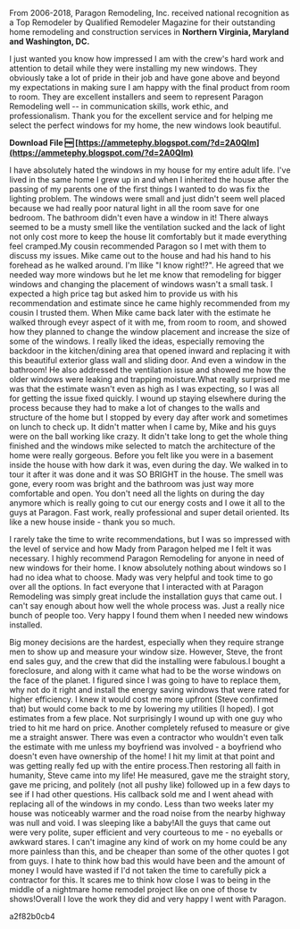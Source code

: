 From 2006-2018, Paragon Remodeling, Inc. received national recognition as a Top Remodeler by Qualified Remodeler Magazine for their outstanding home remodeling and construction services in **Northern Virginia, Maryland and Washington, DC.**
 
I just wanted you know how impressed I am with the crew's hard work and attention to detail while they were installing my new windows. They obviously take a lot of pride in their job and have gone above and beyond my expectations in making sure I am happy with the final product from room to room. They are excellent installers and seem to represent Paragon Remodeling well -- in communication skills, work ethic, and professionalism. Thank you for the excellent service and for helping me select the perfect windows for my home, the new windows look beautiful.
 
**Download File 🆓 [https://ammetephy.blogspot.com/?d=2A0QIm](https://ammetephy.blogspot.com/?d=2A0QIm)**


 
I have absolutely hated the windows in my house for my entire adult life. I've lived in the same home I grew up in and when I inherited the house after the passing of my parents one of the first things I wanted to do was fix the lighting problem. The windows were small and just didn't seem well placed because we had really poor natural light in all the room save for one bedroom. The bathroom didn't even have a window in it! There always seemed to be a musty smell like the ventilation sucked and the lack of light not only cost more to keep the house lit comfortably but it made everything feel cramped.My cousin recommended Paragon so I met with them to discuss my issues. Mike came out to the house and had his hand to his forehead as he walked around. I'm llike "I know right!?". He agreed that we needed way more windows but he let me know that remodeling for bigger windows and changing the placement of windows wasn't a small task. I expected a high price tag but asked him to provide us with his recommendation and estimate since he came highly recommended from my cousin I trusted them. When Mike came back later with the estimate he walked through eveyr aspect of it with me, from room to room, and showed how they planned to change the window placement and increase the size of some of the windows. I really liked the ideas, especially removing the backdoor in the kitchen/dining area that opened inward and replacing it with this beautiful exterior glass wall and sliding door. And even a window in the bathroom! He also addressed the ventilation issue and showed me how the older windows were leaking and trapping moisture.What really surprised me was that the estimate wasn't even as high as I was expecting, so I was all for getting the issue fixed quickly. I wound up staying elsewhere during the process because they had to make a lot of changes to the walls and structure of the home but I stopped by every day after work and sometimes on lunch to check up. It didn't matter when I came by, Mike and his guys were on the ball working like crazy. It didn't take long to get the whole thing finished and the windows mike selected to match the architecture of the home were really gorgeous. Before you felt like you were in a basement inside the house with how dark it was, even during the day. We walked in to tour it after it was done and it was SO BRIGHT in the house. The smell was gone, every room was bright and the bathroom was just way more comfortable and open. You don't need all the lights on during the day anymore which is really going to cut our energy costs and I owe it all to the guys at Paragon. Fast work, really professional and super detail oriented. Its like a new house inside - thank you so much.
 
I rarely take the time to write recommendations, but I was so impressed with the level of service and how Mady from Paragon helped me I felt it was necessary. I highly recommend Paragon Remodeling for anyone in need of new windows for their home. I know absolutely nothing about windows so I had no idea what to choose. Mady was very helpful and took time to go over all the options. In fact everyone that I interacted with at Paragon Remodeling was simply great include the installation guys that came out. I can't say enough about how well the whole process was. Just a really nice bunch of people too. Very happy I found them when I needed new windows installed.
 
Big money decisions are the hardest, especially when they require strange men to show up and measure your window size. However, Steve, the front end sales guy, and the crew that did the installing were fabulous.I bought a foreclosure, and along with it came what had to be the worse windows on the face of the planet. I figured since I was going to have to replace them, why not do it right and install the energy saving windows that were rated for higher efficiency. I knew it would cost me more upfront (Steve confirmed that) but would come back to me by lowering my utilities (I hoped). I got estimates from a few place. Not surprisingly I wound up with one guy who tried to hit me hard on price. Another completely refused to measure or give me a straight answer. There was even a contractor who wouldn't even talk the estimate with me unless my boyfriend was involved - a boyfriend who doesn't even have ownership of the home! I hit my limit at that point and was getting really fed up with the entire process.Then restoring all faith in humanity, Steve came into my life! He measured, gave me the straight story, gave me pricing, and politely (not all pushy like) followed up in a few days to see if I had other questions. His callback sold me and I went ahead with replacing all of the windows in my condo. Less than two weeks later my house was noticeably warmer and the road noise from the nearby highway was null and void. I was sleeping like a baby!All the guys that came out were very polite, super efficient and very courteous to me - no eyeballs or awkward stares. I can't imagine any kind of work on my home could be any more painless than this, and be cheaper than some of the other quotes I got from guys. I hate to think how bad this would have been and the amount of money I would have wasted if I'd not taken the time to carefully pick a contractor for this. It scares me to think how close I was to being in the middle of a nightmare home remodel project like on one of those tv shows!Overall I love the work they did and very happy I went with Paragon.

 a2f82b0cb4
 
